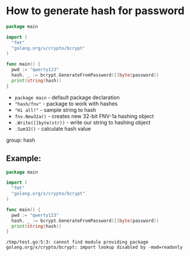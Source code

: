 # How to generate hash for password

```go
package main

import (
  "fmt"
  "golang.org/x/crypto/bcrypt"
)

func main() {
  pwd := "qwerty123"
  hash, _ := bcrypt.GenerateFromPassword([]byte(password))
  print(string(hash))
}
```

- `package main` - default package declaration
- `"hash/fnv"` - package to work with hashes
- `"Hi all!"` - sample string to hash
- `fnv.New32a()` - creates new 32-bit FNV-1a hashing object
- `.Write([]byte(str))` - write our string to hashing object
- `.Sum32()` - calculate hash value

group: hash

## Example: 
```go
package main

import (
  "fmt"
  "golang.org/x/crypto/bcrypt"
)

func main() {
  pwd := "qwerty123"
  hash, _ := bcrypt.GenerateFromPassword([]byte(password))
  print(string(hash))
}
```
```
/tmp/test.go:5:3: cannot find module providing package golang.org/x/crypto/bcrypt: import lookup disabled by -mod=readonly
```

